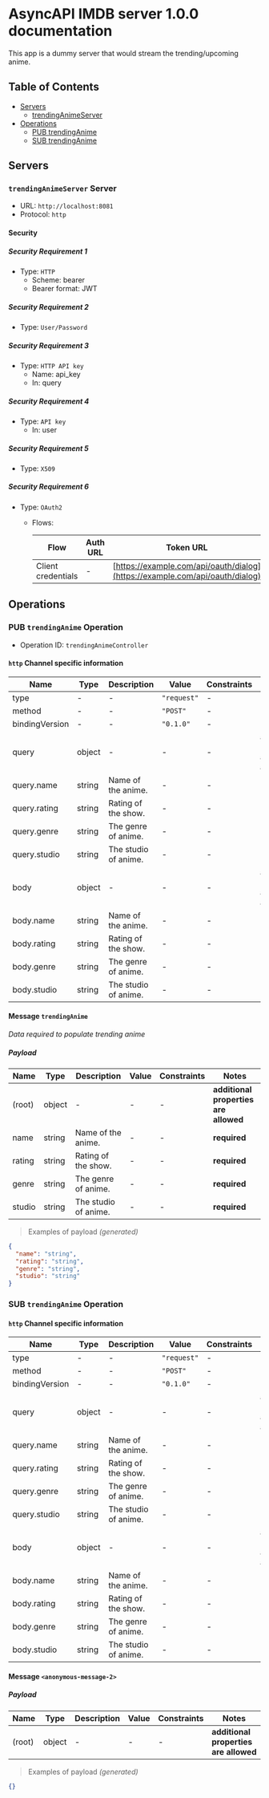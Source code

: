 # AsyncAPI IMDB server 1.0.0 documentation

This app is a dummy server that would stream the trending/upcoming anime.

## Table of Contents

* [Servers](#servers)
  * [trendingAnimeServer](#trendinganimeserver-server)
* [Operations](#operations)
  * [PUB trendingAnime](#pub-trendinganime-operation)
  * [SUB trendingAnime](#sub-trendinganime-operation)

## Servers

### `trendingAnimeServer` Server

* URL: `http://localhost:8081`
* Protocol: `http`


#### Security

##### Security Requirement 1

* Type: `HTTP`
  * Scheme: bearer
  * Bearer format: JWT




##### Security Requirement 2

* Type: `User/Password`



##### Security Requirement 3

* Type: `HTTP API key`
  * Name: api_key
  * In: query




##### Security Requirement 4

* Type: `API key`
  * In: user




##### Security Requirement 5

* Type: `X509`



##### Security Requirement 6

* Type: `OAuth2`
  * Flows:

    | Flow | Auth URL | Token URL | Refresh URL | Scopes |
    |---|---|---|---|---|
    | Client credentials | - | [https://example.com/api/oauth/dialog](https://example.com/api/oauth/dialog) | - | `delete:pets`, `update:pets` |









## Operations

### PUB `trendingAnime` Operation

* Operation ID: `trendingAnimeController`

#### `http` Channel specific information

| Name | Type | Description | Value | Constraints | Notes |
|---|---|---|---|---|---|
| type | - | - | `"request"` | - | - |
| method | - | - | `"POST"` | - | - |
| bindingVersion | - | - | `"0.1.0"` | - | - |
| query | object | - | - | - | **additional properties are allowed** |
| query.name | string | Name of the anime. | - | - | **required** |
| query.rating | string | Rating of the show. | - | - | **required** |
| query.genre | string | The genre of anime. | - | - | **required** |
| query.studio | string | The studio of anime. | - | - | **required** |
| body | object | - | - | - | **additional properties are allowed** |
| body.name | string | Name of the anime. | - | - | **required** |
| body.rating | string | Rating of the show. | - | - | **required** |
| body.genre | string | The genre of anime. | - | - | **required** |
| body.studio | string | The studio of anime. | - | - | **required** |

#### Message `trendingAnime`

*Data required to populate trending anime*

##### Payload

| Name | Type | Description | Value | Constraints | Notes |
|---|---|---|---|---|---|
| (root) | object | - | - | - | **additional properties are allowed** |
| name | string | Name of the anime. | - | - | **required** |
| rating | string | Rating of the show. | - | - | **required** |
| genre | string | The genre of anime. | - | - | **required** |
| studio | string | The studio of anime. | - | - | **required** |

> Examples of payload _(generated)_

```json
{
  "name": "string",
  "rating": "string",
  "genre": "string",
  "studio": "string"
}
```



### SUB `trendingAnime` Operation

#### `http` Channel specific information

| Name | Type | Description | Value | Constraints | Notes |
|---|---|---|---|---|---|
| type | - | - | `"request"` | - | - |
| method | - | - | `"POST"` | - | - |
| bindingVersion | - | - | `"0.1.0"` | - | - |
| query | object | - | - | - | **additional properties are allowed** |
| query.name | string | Name of the anime. | - | - | **required** |
| query.rating | string | Rating of the show. | - | - | **required** |
| query.genre | string | The genre of anime. | - | - | **required** |
| query.studio | string | The studio of anime. | - | - | **required** |
| body | object | - | - | - | **additional properties are allowed** |
| body.name | string | Name of the anime. | - | - | **required** |
| body.rating | string | Rating of the show. | - | - | **required** |
| body.genre | string | The genre of anime. | - | - | **required** |
| body.studio | string | The studio of anime. | - | - | **required** |

#### Message `<anonymous-message-2>`

##### Payload

| Name | Type | Description | Value | Constraints | Notes |
|---|---|---|---|---|---|
| (root) | object | - | - | - | **additional properties are allowed** |

> Examples of payload _(generated)_

```json
{}
```



